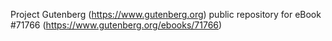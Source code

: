 Project Gutenberg (https://www.gutenberg.org) public repository
for eBook #71766 (https://www.gutenberg.org/ebooks/71766)
